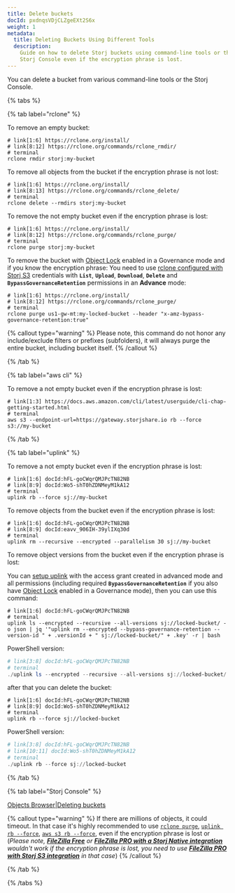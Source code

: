 ```yaml
---
title: Delete buckets
docId: pxdnqsVDjCLZgeEXt2S6x
weight: 1
metadata:
  title: Deleting Buckets Using Different Tools
  description:
    Guide on how to delete Storj buckets using command-line tools or the
    Storj Console even if the encryption phrase is lost.
---
```


You can delete a bucket from various command-line tools or the Storj Console.

{% tabs %}

{% tab label="rclone" %}

To remove an empty bucket:

```shell {% title="rclone" %}
# link[1:6] https://rclone.org/install/
# link[8:12] https://rclone.org/commands/rclone_rmdir/
# terminal
rclone rmdir storj:my-bucket
```

To remove all objects from the bucket if the encryption phrase is not lost:

```shell {% title="rclone" %}
# link[1:6] https://rclone.org/install/
# link[8:13] https://rclone.org/commands/rclone_delete/
# terminal
rclone delete --rmdirs storj:my-bucket
```

To remove the not empty bucket even if the encryption phrase is lost:

```shell {% title="rclone" %}
# link[1:6] https://rclone.org/install/
# link[8:12] https://rclone.org/commands/rclone_purge/
# terminal
rclone purge storj:my-bucket
```

To remove the bucket with [Object Lock](docId:gjrGzPNnhpYrAGTTAUaj) enabled in a Governance mode and if you know the encryption phrase:
You need to use [rclone configured with Storj S3](https://storj.dev/dcs/getting-started) credentials with **`List`**, **`Upload`**, **`Download`**, **`Delete`** and **`BypassGovernanceRetention`** permissions in an **Advance** mode:

```shell {% title="rclone" %}
# link[1:6] https://rclone.org/install/
# link[8:12] https://rclone.org/commands/rclone_purge/
# terminal
rclone purge us1-gw-mt:my-locked-bucket --header "x-amz-bypass-governance-retention:true"
```

{% callout type="warning" %}
Please note, this command do not honor any include/exclude filters or prefixes (subfolders), it will always purge the entire bucket, including bucket itself.
{% /callout %}

{% /tab %}

{% tab label="aws cli" %}

To remove a not empty bucket even if the encryption phrase is lost:

```shell {% title="aws cli" %}
# link[1:3] https://docs.aws.amazon.com/cli/latest/userguide/cli-chap-getting-started.html
# terminal
aws s3 --endpoint-url=https://gateway.storjshare.io rb --force s3://my-bucket
```

{% /tab %}

{% tab label="uplink" %}

To remove a not empty bucket even if the encryption phrase is lost:

```shell {% title="uplink" %}
# link[1:6] docId:hFL-goCWqrQMJPcTN82NB
# link[8:9] docId:Wo5-shT0hZDNMeyM1kA12
# terminal
uplink rb --force sj://my-bucket
```

To remove objects from the bucket even if the encryption phrase is lost:

```shell {% title="uplink" %}
# link[1:6] docId:hFL-goCWqrQMJPcTN82NB
# link[8:9] docId:eavv_906IH-39ylIXq30d
# terminal
uplink rm --recursive --encrypted --parallelism 30 sj://my-bucket
```

To remove object versions from the bucket even if the encryption phrase is lost:

You can [setup uplink](https://storj.dev/learn/tutorials/quickstart-uplink-cli/uploading-your-first-object/set-up-uplink-cli) with the access grant created in advanced mode and all permissions (including required **`BypassGovernanceRetention`** if you also have [Object Lock](docId:gjrGzPNnhpYrAGTTAUaj) enabled in a Governance mode), then you can use this command:

```shell {% title="uplink" %}
# link[1:6] docId:hFL-goCWqrQMJPcTN82NB
# terminal
uplink ls --encrypted --recursive --all-versions sj://locked-bucket/ -o json | jq '"uplink rm --encrypted --bypass-governance-retention --version-id " + .versionId + " sj://locked-bucket/" + .key' -r | bash
```

PowerShell version:
```powershell {% title="uplink" %}
# link[3:8] docId:hFL-goCWqrQMJPcTN82NB
# terminal
./uplink ls --encrypted --recursive --all-versions sj://locked-bucket/ -o json | %{$o = ($_ | ConvertFrom-Json); ./uplink rm --encrypted --bypass-governance-retention --version-id $o.versionId $("sj://locked-bucket/" + $o.key)}
```

after that you can delete the bucket:
```shell {% title="uplink" %}
# link[1:6] docId:hFL-goCWqrQMJPcTN82NB
# link[8:9] docId:Wo5-shT0hZDNMeyM1kA12
# terminal
uplink rb --force sj://locked-bucket
```

PowerShell version:
```powershell {% title="uplink" %}
# link[3:8] docId:hFL-goCWqrQMJPcTN82NB
# link[10:11] docId:Wo5-shT0hZDNMeyM1kA12
# terminal
./uplink rb --force sj://locked-bucket
```


{% /tab %}

{% tab label="Storj Console" %}

[Objects Browser|Deleting buckets](docId:4oDAezF-FcfPr0WPl7knd#deleting-buckets)

{% callout type="warning"  %}
If there are millions of objects, it could timeout. In that case it's highly recommended to use [`rclone purge`](https://rclone.org/commands/rclone_purge/),
[`uplink rb --force`](docId:Wo5-shT0hZDNMeyM1kA12), [`aws s3 rb --force`](https://docs.aws.amazon.com/cli/latest/userguide/cli-chap-getting-started.html),
[](docId:QQGzEDU8o-IodQWmr7xP3) even if the encryption phrase is lost or [](docId:3Vj_5zZ99c4mTMRhQjGFM) (_Please note, [**FileZilla Free**](docId:OkJongWeLGhPy4KKz34W4) or [**FileZilla PRO with a Storj Native integration**](docId:APk9353kCNcg5PKRPQ06u#storj-file-zilla-pro-via-native-uplink) wouldn't work if the encryption phrase is lost, you need to use [**FileZilla PRO with Storj S3 integration**](docId:APk9353kCNcg5PKRPQ06u#storj-file-zilla-pro-via-gateway-mt) in that case_)
{% /callout %}

{% /tab %}

{% /tabs %}
